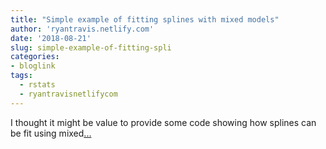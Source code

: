 ```yaml
---
title: "Simple example of fitting splines with mixed models"
author: 'ryantravis.netlify.com'
date: '2018-08-21'
slug: simple-example-of-fitting-spli
categories:
- bloglink
tags:
  - rstats
  - ryantravisnetlifycom
---
```


I thought it might be value to provide some code showing how splines can be fit using mixed[... <i class="fas fa-external-link-alt"></i>](http://ryantravis.netlify.com/post/simple-example-of-fitting-splines-with-mixed-models/)

